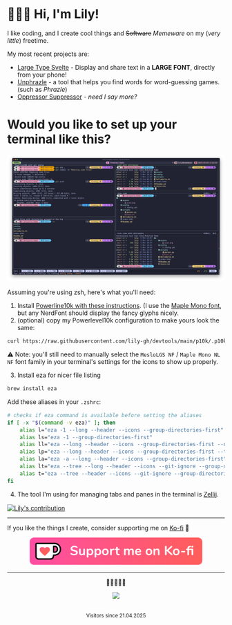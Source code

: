 # 👩🏻‍💻 Hi, I'm Lily!
I like coding, and I create cool things and ~~Software~~ _Memeware_ on my (_very little_) freetime.

My most recent projects are:
  - [Large Type Svelte](https://github.com/lily-gh/large-type-svelte) - Display and share text in a **LARGE FONT**, directly from your phone!
  - [Unphrazle](https://unphrazle.vercel.app/) - a tool that helps you find words for word-guessing games. (such as _Phrazle_)
  - [Oppressor Suppressor](https://github.com/lily-gh/oppressor-suppressor) - _need I say more?_


# Would you like to set up your terminal like this?

![Terminal demo](terminal_demo.png)

Assuming you're using zsh, here's what you'll need:

1. Install [Powerline10k with these instructions](https://github.com/romkatv/powerlevel10k#getting-started). (I use the [Maple Mono font](https://github.com/subframe7536/Maple-font), but any NerdFont should display the fancy glyphs nicely.
2. (optional) copy my Powerlevel10k configuration to make yours look the same:
```bash
curl https://raw.githubusercontent.com/lily-gh/devtools/main/p10k/.p10k.zsh >| ~/.p10k.zsh
```
⚠️ Note: you'll still need to manually select the `MesloLGS NF` / `Maple Mono NL NF` font family in your terminal's settings for the icons to show up properly.

3. Install eza for nicer file listing
```bash
brew install eza
```

Add these aliases in your `.zshrc`:
```bash
# checks if eza command is available before setting the aliases
if [ -x "$(command -v eza)" ]; then
    alias l="eza -1 --long --header --icons --group-directories-first"
    alias ls="eza -1 --group-directories-first"
    alias ll="eza --long --header --icons --group-directories-first --no-permissions --total-size"
    alias lp="eza --long --header --icons --group-directories-first --total-size"
    alias la="eza -a --long --header --icons --group-directories-first"
    alias lt="eza --tree --long --header --icons --git-ignore --group-directories-first"
    alias t="eza --tree --header --icons --git-ignore --group-directories-first"
fi
```

4. The tool I'm using for managing tabs and panes in the terminal is [Zellij](https://github.com/zellij-org/zellij).


<a href="https://github.com/CatsJuice/ssr-contributions-img">
   <picture>
    <source media="(prefers-color-scheme: dark)" srcset="https://ssr-contributions-svg.vercel.app/_/lily-gh?chart=3dbar&gap=0.6&scale=2&flatten=1&animation=wave&animation_duration=3&animation_delay=0.06&animation_amplitude=27&animation_frequency=0.1&animation_wave_center=0_3&format=svg&weeks=30&theme=pink&dark=true">
    <source media="(prefers-color-scheme: light)" srcset="https://ssr-contributions-svg.vercel.app/_/lily-gh?chart=3dbar&gap=0.6&scale=2&flatten=1&animation=wave&animation_duration=3&animation_delay=0.06&animation_amplitude=27&animation_frequency=0.1&animation_wave_center=0_3&format=svg&weeks=30&theme=pink">
    <img align="center" alt="Lily's contribution" src="https://ssr-contributions-svg.vercel.app/_/lily-gh?chart=3dbar&gap=0.6&scale=2&flatten=1&animation=wave&animation_duration=3&animation_delay=0.06&animation_amplitude=27&animation_frequency=0.1&animation_wave_center=0_3&format=svg&weeks=30&theme=pink" >
  </picture>
</a>

---

If you like the things I create, consider supporting me on [Ko-fi](https://ko-fi.com/lily_neinhorn) 💖

<div align="center">
    <a href="https://ko-fi.com/lily_neinhorn" target="_blank">
        <img src="img/kofi_button_red_nobg.png" alt="Support me on Ko-fi" width="400">
    </a>
</div>

---

<p align="center">🩷🩷🩷🩷🩷</p>

<div align="center">
  <img src="https://count.getloli.com/@lily-gh?name=lily-gh&theme=normal-2&padding=3&offset=-17&align=top&scale=0.5&pixelated=0&darkmode=auto"/>
</div>
<br />
<sub>
    <p align="center">
        Visitors since 21.04.2025
    </p>
</sub>